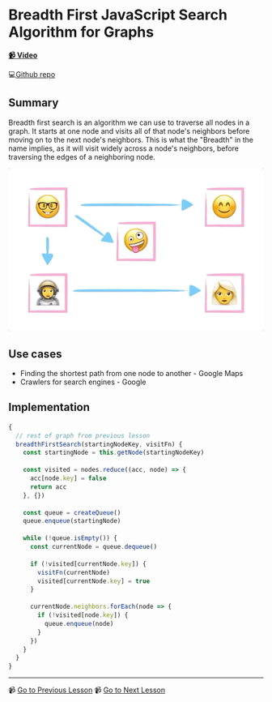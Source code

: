 # Breadth First JavaScript Search Algorithm for Graphs

**[📹 Video](https://egghead.io/lessons/javascript-breadth-first-javascript-search-algorithm-for-graphs)**

💻[Github repo](https://github.com/kyleshevlin/intro-to-data-structures-and-algorithms/blob/master/graphs/breadthFirstSearch.js)

## Summary

Breadth first search is an algorithm we can use to traverse all nodes in a graph. It starts at one node and visits all of that node's neighbors before moving on to the next node's neighbors. This is what the "Breadth" in the name implies, as it will visit widely across a node's neighbors, before traversing the edges of a neighboring node.

![Breadth first search algorithm](../assets/Breadth-First-Search.gif)

## Use cases

- Finding the shortest path from one node to another - Google Maps
- Crawlers for search engines - Google

## Implementation

```js
{
  // rest of graph from previous lesson
  breadthFirstSearch(startingNodeKey, visitFn) {
    const startingNode = this.getNode(startingNodeKey)

    const visited = nodes.reduce((acc, node) => {
      acc[node.key] = false
      return acc
    }, {})

    const queue = createQueue()
    queue.enqueue(startingNode)

    while (!queue.isEmpty()) {
      const currentNode = queue.dequeue()

      if (!visited[currentNode.key]) {
        visitFn(currentNode)
        visited[currentNode.key] = true
      }

      currentNode.neighbors.forEach(node => {
        if (!visited[node.key]) {
          queue.enqueue(node)
        }
      })
    }
  }
}
```

---

📹 [Go to Previous Lesson](https://egghead.io/lessons/javascript-javascript-graph-data-structure)
📹 [Go to Next Lesson](https://egghead.io/lessons/javascript-write-a-depth-first-search-algorithm-for-graphs-in-javascript)
